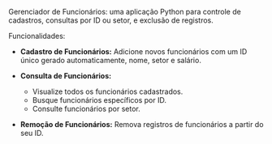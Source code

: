 Gerenciador de Funcionários: uma aplicação Python para controle de cadastros, consultas por ID ou setor, e exclusão de registros.

Funcionalidades:

- **Cadastro de Funcionários:** Adicione novos funcionários com um ID único gerado automaticamente, nome, setor e salário.

- **Consulta de Funcionários:**
   - Visualize todos os funcionários cadastrados.
   - Busque funcionários específicos por ID.
   - Consulte funcionários por setor.
     
- **Remoção de Funcionários:** Remova registros de funcionários a partir do seu ID.
